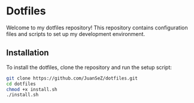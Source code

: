 # Dotfiles

Welcome to my dotfiles repository! This repository contains configuration files and scripts to set up my development environment.

## Installation

To install the dotfiles, clone the repository and run the setup script:

```sh
git clone https://github.com/JuanSeZ/dotfiles.git
cd dotfiles
chmod +x install.sh
./install.sh
```
